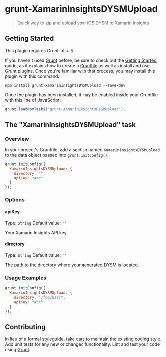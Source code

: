 # grunt-XamarinInsightsDYSMUpload

> Quick way to zip and upload your iOS DYSM to Xamarin Insights

## Getting Started
This plugin requires Grunt `~0.4.5`

If you haven't used [Grunt](http://gruntjs.com/) before, be sure to check out the [Getting Started](http://gruntjs.com/getting-started) guide, as it explains how to create a [Gruntfile](http://gruntjs.com/sample-gruntfile) as well as install and use Grunt plugins. Once you're familiar with that process, you may install this plugin with this command:

```shell
npm install grunt-XamarinInsightsDYSMUpload --save-dev
```

Once the plugin has been installed, it may be enabled inside your Gruntfile with this line of JavaScript:

```js
grunt.loadNpmTasks('grunt-XamarinInsightsDYSMUpload');
```

## The "XamarinInsightsDYSMUpload" task

### Overview
In your project's Gruntfile, add a section named `XamarinInsightsDYSMUpload` to the data object passed into `grunt.initConfig()`.

```js
grunt.initConfig({
  XamarinInsightsDYSMUpload: {
    directory: "",
    apiKey: "abc"
  }
});
```

### Options

#### apiKey
Type: `String`
Default value: `''`

Your Xamarin Insights API key. 

#### directory
Type: `String`
Default value: `''`

The path to the directory where your generated DYSM is located. 

### Usage Examples

```js
grunt.initConfig({
  XamarinInsightsDYSMUpload: {
    directory: "/foo/bar/",
    apiKey: "abc"
  }
});
```

## Contributing
In lieu of a formal styleguide, take care to maintain the existing coding style. Add unit tests for any new or changed functionality. Lint and test your code using [Grunt](http://gruntjs.com/).